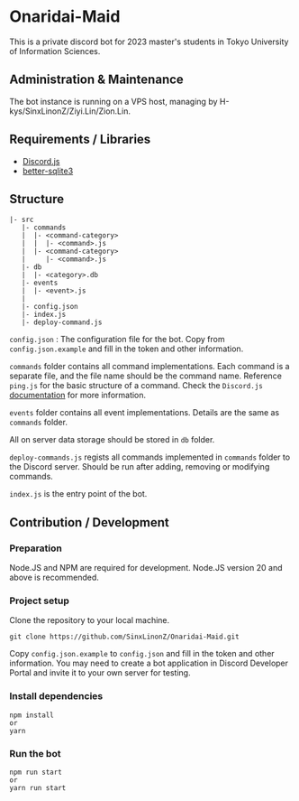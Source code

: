 # Onaridai-Maid
This is a private discord bot for 2023 master's students in Tokyo University of Information Sciences.

## Administration & Maintenance
The bot instance is running on a VPS host, managing by H-kys/SinxLinonZ/Ziyi.Lin/Zion.Lin.

## Requirements / Libraries
- [Discord.js](https://discord.js.org/)
- [better-sqlite3](https://www.npmjs.com/package/better-sqlite3)

## Structure
```
|- src
   |- commands
   |  |- <command-category>
   |  |  |- <command>.js
   |  |- <command-category>
   |     |- <command>.js
   |- db
   |  |- <category>.db
   |- events
   |  |- <event>.js
   |
   |- config.json
   |- index.js
   |- deploy-command.js
```
`config.json` : The configuration file for the bot. Copy from `config.json.example` and fill in the token and other information.

`commands` folder contains all command implementations. Each command is a separate file, and the file name should be the command name. Reference `ping.js` for the basic structure of a command. Check the `Discord.js` [documentation](https://old.discordjs.dev/#/docs/discord.js/main/general/welcome) for more information.

`events` folder contains all event implementations. Details are the same as `commands` folder.

All on server data storage should be stored in `db` folder.

`deploy-commands.js` regists all commands implemented in `commands` folder to the Discord server. Should be run after adding, removing or modifying commands.

`index.js` is the entry point of the bot.


## Contribution / Development
### Preparation
Node.JS and NPM are required for development. Node.JS version 20 and above is recommended.

### Project setup
Clone the repository to your local machine.
```
git clone https://github.com/SinxLinonZ/Onaridai-Maid.git
```

Copy `config.json.example` to `config.json` and fill in the token and other information. You may need to create a bot application in Discord Developer Portal and invite it to your own server for testing.

### Install dependencies
```
npm install
or
yarn
```
### Run the bot
```
npm run start
or
yarn run start
```